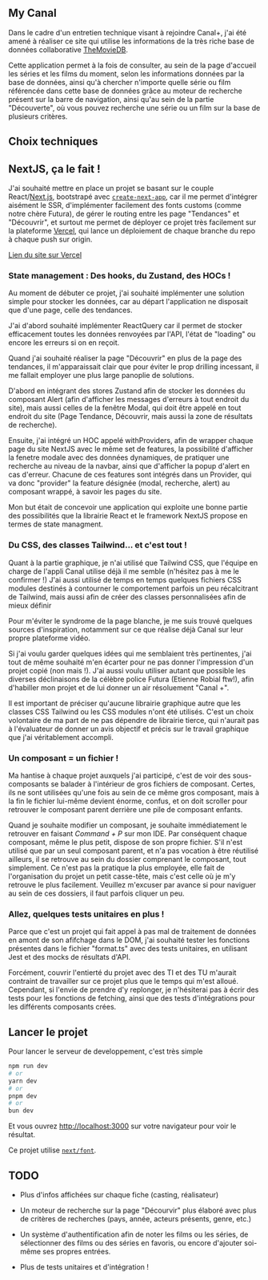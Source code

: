 ## My Canal

Dans le cadre d'un entretien technique visant à rejoindre Canal+, j'ai été amené à réaliser ce site qui utilise les informations de la très riche base de données collaborative [TheMovieDB](https://developer.themoviedb.org/docs/getting-started).

Cette application permet à la fois de consulter, au sein de la page d'accueil les séries et les films du moment, selon les informations données par la base de données, ainsi qu'à chercher n'importe quelle série ou film référencée dans cette base de données grâce au moteur de recherche présent sur la barre de navigation, ainsi qu'au sein de la partie "Découverte", où vous pouvez recherche une série ou un film sur la base de plusieurs critères.

## Choix techniques

## NextJS, ça le fait !

J'ai souhaité mettre en place un projet se basant sur le couple React/[Next.js](https://nextjs.org/), bootstrapé avec [`create-next-app`](https://github.com/vercel/next.js/tree/canary/packages/create-next-app), car il me permet d'intégrer aisément le SSR, d'implémenter facilement des fonts customs (comme notre chère Futura), de gérer le routing entre les page "Tendances" et "Découvrir", et surtout me permet de déployer ce projet très facilement sur la plateforme [Vercel](https://vercel.com/new?utm_medium=default-template&filter=next.js&utm_source=create-next-app&utm_campaign=create-next-app-readme), qui lance un déploiement de chaque branche du repo à chaque push sur origin.

[Lien du site sur Vercel](https://my-canal.vercel.app/)

### State management : Des hooks, du Zustand, des HOCs !

Au moment de débuter ce projet, j'ai souhaité implémenter une solution simple pour stocker les données, car au départ l'application ne disposait que d'une page, celle des tendances.

J'ai d'abord souhaité implémenter ReactQuery car il permet de stocker efficacement toutes les données renvoyées par l'API, l'état de "loading" ou encore les erreurs si on en reçoit.

Quand j'ai souhaité réaliser la page "Découvrir" en plus de la page des tendances, il m'apparaissait clair que pour éviter le prop drilling incessant, il me fallait employer une plus large panoplie de solutions.

D'abord en intégrant des stores Zustand afin de stocker les données du composant Alert (afin d'afficher les messages d'erreurs à tout endroit du site), mais aussi celles de la fenêtre Modal, qui doit être appelé en tout endroit du site (Page Tendance, Découvrir, mais aussi la zone de résultats de recherche).

Ensuite, j'ai intégré un HOC appelé withProviders, afin de wrapper chaque page du site NextJS avec le même set de features, la possibilité d'afficher la fenetre modale avec des données dynamiques, de pratiquer une recherche au niveau de la navbar, ainsi que d'afficher la popup d'alert en cas d'erreur. Chacune de ces features sont intégrés dans un Provider, qui va donc "provider" la feature désignée (modal, recherche, alert) au composant wrappé, à savoir les pages du site.

Mon but était de concevoir une application qui exploite une bonne partie des possibilités que la librairie React et le framework NextJS propose en termes de state managment.

### Du CSS, des classes Tailwind... et c'est tout !

Quant à la partie graphique, je n'ai utilisé que Tailwind CSS, que l'équipe en charge de l'appli Canal utilise déjà il me semble (n'hésitez pas à me le confirmer !)
J'ai aussi utilisé de temps en temps quelques fichiers CSS modules destinés à contourner le comportement parfois un peu récalcitrant de Tailwind, mais aussi afin de créer des classes personnalisées afin de mieux définir

Pour m'éviter le syndrome de la page blanche, je me suis trouvé quelques sources d'inspiration, notamment sur ce que réalise déjà Canal sur leur propre plateforme vidéo.

Si j'ai voulu garder quelques idées qui me semblaient très pertinentes, j'ai tout de même souhaité m'en écarter pour ne pas donner l'impression d'un projet copié (non mais !). J'ai aussi voulu utiliser autant que possible les diverses déclinaisons de la célèbre police Futura (Etienne Robial ftw!), afin d'habiller mon projet et de lui donner un air résoluement "Canal +".

Il est important de préciser qu'aucune librairie graphique autre que les classes CSS Tailwind ou les CSS modules n'ont été utilisés. C'est un choix volontaire de ma part de ne pas dépendre de librairie tierce, qui n'aurait pas à l'évaluateur de donner un avis objectif et précis sur le travail graphique que j'ai véritablement accompli.

### Un composant = un fichier !

Ma hantise à chaque projet auxquels j'ai participé, c'est de voir des sous-composants se balader à l'intérieur de gros fichiers de composant. Certes, ils ne sont utilisées qu'une fois au sein de ce même gros composant, mais à la fin le fichier lui-même devient énorme, confus, et on doit scroller pour retrouver le composant parent derrière une pile de composant enfants.

Quand je souhaite modifier un composant, je souhaite immédiatement le retrouver en faisant _Command + P_ sur mon IDE. Par conséquent chaque composant, même le plus petit, dispose de son propre fichier. S'il n'est utilisé que par un seul composant parent, et n'a pas vocation à être réutilisé ailleurs, il se retrouve au sein du dossier comprenant le composant, tout simplement. Ce n'est pas la pratique la plus employée, elle fait de l'organisation du projet un petit casse-tête, mais c'est celle où je m'y retrouve le plus facilement. Veuillez m'excuser par avance si pour naviguer au sein de ces dossiers, il faut parfois cliquer un peu.

### Allez, quelques tests unitaires en plus !

Parce que c'est un projet qui fait appel à pas mal de traitement de données en amont de son afifchage dans le DOM, j'ai souhaité tester les fonctions présentes dans le fichier "format.ts" avec des tests unitaires, en utilisant Jest et des mocks de résultats d'API.

Forcément, couvrir l'entierté du projet avec des TI et des TU m'aurait contraint de travailler sur ce projet plus que le temps qui m'est alloué. Cependant, si l'envie de prendre d'y replonger, je n'hésiterai pas à écrir des tests pour les fonctions de fetching, ainsi que des tests d'intégrations pour les différents composants crées.

## Lancer le projet

Pour lancer le serveur de developpement, c'est très simple

```bash
npm run dev
# or
yarn dev
# or
pnpm dev
# or
bun dev
```

Et vous ouvrez [http://localhost:3000](http://localhost:3000) sur votre navigateur pour voir le résultat.

Ce projet utilise [`next/font`](https://nextjs.org/docs/basic-features/font-optimization).

## TODO

- Plus d'infos affichées sur chaque fiche (casting, réalisateur)

- Un moteur de recherche sur la page "Décourvir" plus élaboré avec plus de critères de recherches (pays, année, acteurs présents, genre, etc.)

- Un système d'authentification afin de noter les films ou les séries, de sélectionner des films ou des séries en favoris, ou encore d'ajouter soi-même ses propres entrées.

- Plus de tests unitaires et d'intégration !
